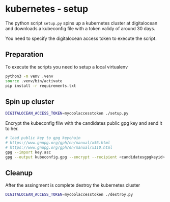 # kubernetes - setup

The python script `setup.py` spins up a kubernetes cluster at digitalocean
and downloads a kubeconfig file with a token validy of around 30 days.

You need to specify the digitalocean access token to execute the script.

## Preparation

To execute the scripts you need to setup a local virtualenv

```bash
python3 -m venv .venv
source .venv/bin/activate
pip install -r requirements.txt
```

## Spin up cluster

```bash
DIGITALOCEAN_ACCESS_TOKEN=mycoolaccesstoken ./setup.py
```

Encrypt the kubeconfig filw with the candidates public gpg key and send it to her.
```bash
# load public key to gpg keychain
# https://www.gnupg.org/gph/en/manual/x56.html
# https://www.gnupg.org/gph/en/manual/x110.html
gpg --import key.asc
gpg --output kubeconfig.gpg --encrypt --recipient <candidatesgpgkeyid> kubeconfig
```

## Cleanup

After the assingment is complete destroy the kubernetes cluster

```bash
DIGITALOCEAN_ACCESS_TOKEN=mycoolaccesstoken ./destroy.py